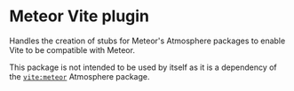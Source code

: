 # Meteor Vite plugin
Handles the creation of stubs for Meteor's Atmosphere packages to enable Vite to be compatible with Meteor.

This package is not intended to be used by itself as it is a dependency of the [`vite:meteor`](../../) Atmosphere 
package.



